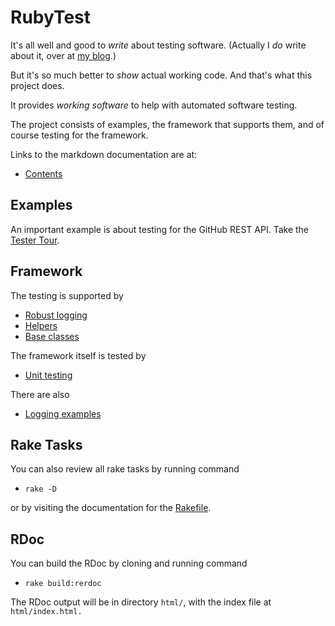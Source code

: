 # RubyTest

It's all well and good to _write_ about testing software.  (Actually I _do_ write about it, over at [my blog](https://burdettelamar.wordpress.com/).)

But it's so much better to _show_ actual working code.  And that's what this project does.

It provides _working software_ to help with automated software testing.

The project consists of examples, the framework that supports them, and of course testing for the framework.

Links to the markdown documentation are at:

- [Contents](./Contents.md#contents-markdown-pages)

## Examples

An important example is about testing for the GitHub REST API.  Take the [Tester Tour](./examples/github_api/TesterTour.md#tester-tour).

## Framework

The testing is supported by

- [Robust logging](./lib/log/Log.md#log)
- [Helpers](./lib/helpers/Helpers.md#helpers)
- [Base classes](./lib/base_classes/BaseClasses.md#base-classes)

The framework itself is tested by

- [Unit testing](./test/Test.md#unit-tests)

There are also

- [Logging examples](./examples/log/Log.md#log-examples)

## Rake Tasks

You can also review all rake tasks by running command

- <code>rake -D</code>

or by visiting the documentation for the [Rakefile](./Rakefile.md#rakefile).

## RDoc

You can build the RDoc by cloning and running command

- <code>rake build:rerdoc</code>
  
The RDoc output will be in directory <code>html/</code>, with the index file at <code>html/index.html</html>.
